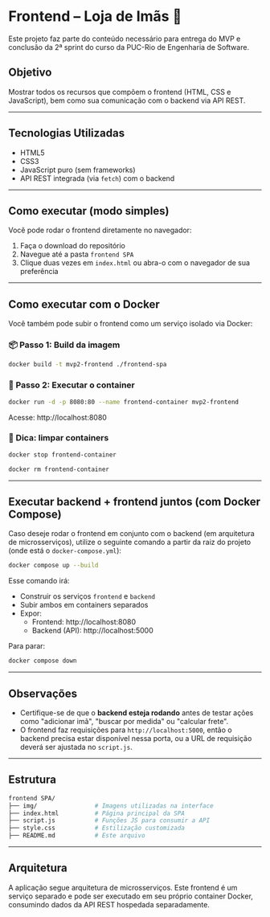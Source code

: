 # Frontend – Loja de Imãs 🧲

Este projeto faz parte do conteúdo necessário para entrega do MVP e conclusão da 2ª sprint do curso da PUC-Rio de Engenharia de Software.

## Objetivo

Mostrar todos os recursos que compõem o frontend (HTML, CSS e JavaScript), bem como sua comunicação com o backend via API REST.

---

## Tecnologias Utilizadas

- HTML5
- CSS3
- JavaScript puro (sem frameworks)
- API REST integrada (via `fetch`) com o backend

---

## Como executar (modo simples)

Você pode rodar o frontend diretamente no navegador:

1. Faça o download do repositório
2. Navegue até a pasta `frontend SPA`
3. Clique duas vezes em `index.html` ou abra-o com o navegador de sua preferência

---

## Como executar com o Docker

Você também pode subir o frontend como um serviço isolado via Docker:

### 📦 Passo 1: Build da imagem

```bash
docker build -t mvp2-frontend ./frontend-spa
```

### 🚀 Passo 2: Executar o container

```bash
docker run -d -p 8080:80 --name frontend-container mvp2-frontend
```

Acesse: http://localhost:8080

### 🧼 Dica: limpar containers

```bash
docker stop frontend-container

docker rm frontend-container
```

---

## Executar backend + frontend juntos (com Docker Compose)

Caso deseje rodar o frontend em conjunto com o backend (em arquitetura de microsserviços), utilize o seguinte comando a partir da raiz do projeto (onde está o `docker-compose.yml`):

```bash
docker compose up --build
```

Esse comando irá:

- Construir os serviços `frontend` e `backend`
- Subir ambos em containers separados
- Expor:
  - Frontend: http://localhost:8080
  - Backend (API): http://localhost:5000

Para parar:

```bash
docker compose down
```

---

## Observações

- Certifique-se de que o **backend esteja rodando** antes de testar ações como "adicionar imã", "buscar por medida" ou "calcular frete".
- O frontend faz requisições para `http://localhost:5000`, então o backend precisa estar disponível nessa porta, ou a URL de requisição deverá ser ajustada no `script.js`.

---

## Estrutura

```bash
frontend SPA/
├── img/                # Imagens utilizadas na interface
├── index.html          # Página principal da SPA
├── script.js           # Funções JS para consumir a API
├── style.css           # Estilização customizada
├── README.md           # Este arquivo
```

---

## Arquitetura

A aplicação segue arquitetura de microsserviços. Este frontend é um serviço separado e pode ser executado em seu próprio container Docker, consumindo dados da API REST hospedada separadamente.
